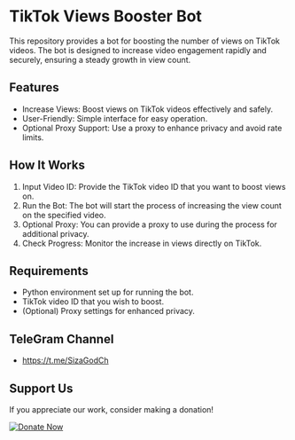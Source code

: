 # TikTok Views Booster Bot

This repository provides a bot for boosting the number of views on TikTok videos. The bot is designed to increase video engagement rapidly and securely, ensuring a steady growth in view count.

## Features

- Increase Views: Boost views on TikTok videos effectively and safely.
- User-Friendly: Simple interface for easy operation.
- Optional Proxy Support: Use a proxy to enhance privacy and avoid rate limits.

## How It Works

1. Input Video ID: Provide the TikTok video ID that you want to boost views on.
2. Run the Bot: The bot will start the process of increasing the view count on the specified video.
3. Optional Proxy: You can provide a proxy to use during the process for additional privacy.
4. Check Progress: Monitor the increase in views directly on TikTok.

## Requirements

- Python environment set up for running the bot.
- TikTok video ID that you wish to boost.
- (Optional) Proxy settings for enhanced privacy.

## TeleGram Channel

- https://t.me/SizaGodCh
## Support Us

If you appreciate our work, consider making a donation!

[![Donate Now](https://img.shields.io/badge/Donate%20Now-Green?style=for-the-badge&logo=appveyor)](https://oxapay.com/donate/50821180)
